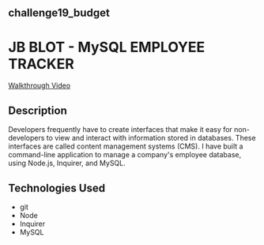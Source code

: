 ## challenge19_budget


# JB BLOT - MySQL EMPLOYEE TRACKER

[Walkthrough Video](https://drive.google.com/file/d/1nsV2XWelcJB8RqXvwA0HivRcUu1_rb_I/view)

## Description
Developers frequently have to create interfaces that make it easy for non-developers to view and interact with information stored in databases. These interfaces are called content management systems (CMS).  I have built a command-line application to manage a company's employee database, using Node.js, Inquirer, and MySQL.

## Technologies Used
<ul>
<li>git</li>
<li>Node</li>
<li>Inquirer</li>
<li>MySQL</li>
